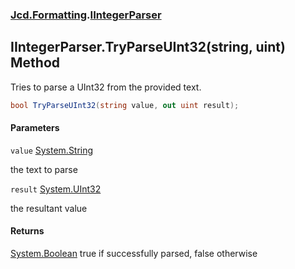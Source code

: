 ### [Jcd.Formatting](Jcd.Formatting.md 'Jcd.Formatting').[IIntegerParser](Jcd.Formatting.IIntegerParser.md 'Jcd.Formatting.IIntegerParser')

## IIntegerParser.TryParseUInt32(string, uint) Method

Tries to parse a UInt32 from the provided text.

```csharp
bool TryParseUInt32(string value, out uint result);
```
#### Parameters

<a name='Jcd.Formatting.IIntegerParser.TryParseUInt32(string,uint).value'></a>

`value` [System.String](https://docs.microsoft.com/en-us/dotnet/api/System.String 'System.String')

the text to parse

<a name='Jcd.Formatting.IIntegerParser.TryParseUInt32(string,uint).result'></a>

`result` [System.UInt32](https://docs.microsoft.com/en-us/dotnet/api/System.UInt32 'System.UInt32')

the resultant value

#### Returns
[System.Boolean](https://docs.microsoft.com/en-us/dotnet/api/System.Boolean 'System.Boolean')
true if successfully parsed, false otherwise